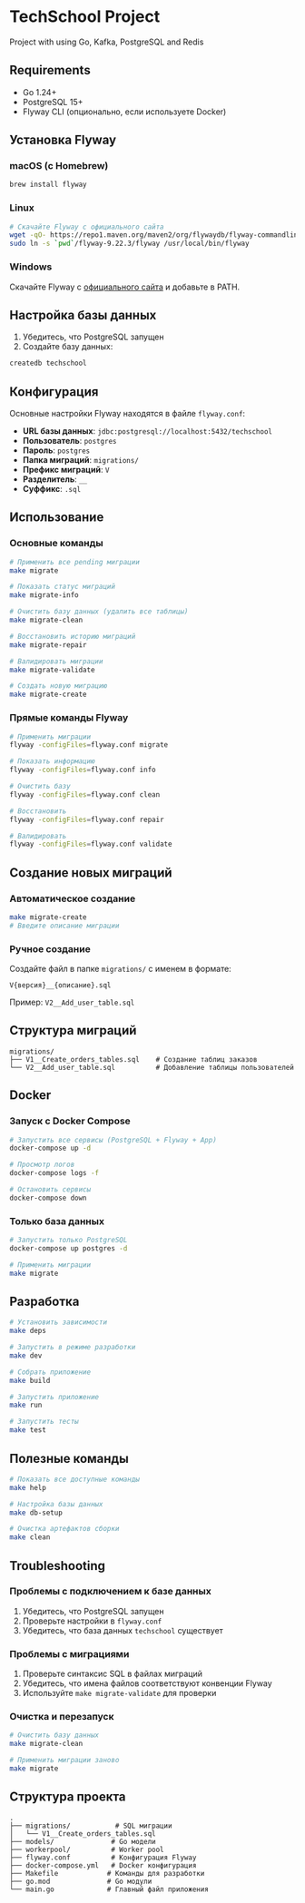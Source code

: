 # TechSchool Project

Project with using Go, Kafka, PostgreSQL and Redis

## Requirements

- Go 1.24+
- PostgreSQL 15+
- Flyway CLI (опционально, если используете Docker)

## Установка Flyway

### macOS (с Homebrew)

```bash
brew install flyway
```

### Linux

```bash
# Скачайте Flyway с официального сайта
wget -qO- https://repo1.maven.org/maven2/org/flywaydb/flyway-commandline/9.22.3/flyway-commandline-9.22.3-linux-x64.tar.gz | tar xvz
sudo ln -s `pwd`/flyway-9.22.3/flyway /usr/local/bin/flyway
```

### Windows

Скачайте Flyway с [официального сайта](https://flywaydb.org/download) и добавьте в PATH.

## Настройка базы данных

1. Убедитесь, что PostgreSQL запущен
2. Создайте базу данных:

```bash
createdb techschool
```

## Конфигурация

Основные настройки Flyway находятся в файле `flyway.conf`:

- **URL базы данных**: `jdbc:postgresql://localhost:5432/techschool`
- **Пользователь**: `postgres`
- **Пароль**: `postgres`
- **Папка миграций**: `migrations/`
- **Префикс миграций**: `V`
- **Разделитель**: `__`
- **Суффикс**: `.sql`

## Использование

### Основные команды

```bash
# Применить все pending миграции
make migrate

# Показать статус миграций
make migrate-info

# Очистить базу данных (удалить все таблицы)
make migrate-clean

# Восстановить историю миграций
make migrate-repair

# Валидировать миграции
make migrate-validate

# Создать новую миграцию
make migrate-create
```

### Прямые команды Flyway

```bash
# Применить миграции
flyway -configFiles=flyway.conf migrate

# Показать информацию
flyway -configFiles=flyway.conf info

# Очистить базу
flyway -configFiles=flyway.conf clean

# Восстановить
flyway -configFiles=flyway.conf repair

# Валидировать
flyway -configFiles=flyway.conf validate
```

## Создание новых миграций

### Автоматическое создание

```bash
make migrate-create
# Введите описание миграции
```

### Ручное создание

Создайте файл в папке `migrations/` с именем в формате:

```
V{версия}__{описание}.sql
```

Пример: `V2__Add_user_table.sql`

## Структура миграций

```
migrations/
├── V1__Create_orders_tables.sql    # Создание таблиц заказов
└── V2__Add_user_table.sql          # Добавление таблицы пользователей
```

## Docker

### Запуск с Docker Compose

```bash
# Запустить все сервисы (PostgreSQL + Flyway + App)
docker-compose up -d

# Просмотр логов
docker-compose logs -f

# Остановить сервисы
docker-compose down
```

### Только база данных

```bash
# Запустить только PostgreSQL
docker-compose up postgres -d

# Применить миграции
make migrate
```

## Разработка

```bash
# Установить зависимости
make deps

# Запустить в режиме разработки
make dev

# Собрать приложение
make build

# Запустить приложение
make run

# Запустить тесты
make test
```

## Полезные команды

```bash
# Показать все доступные команды
make help

# Настройка базы данных
make db-setup

# Очистка артефактов сборки
make clean
```

## Troubleshooting

### Проблемы с подключением к базе данных

1. Убедитесь, что PostgreSQL запущен
2. Проверьте настройки в `flyway.conf`
3. Убедитесь, что база данных `techschool` существует

### Проблемы с миграциями

1. Проверьте синтаксис SQL в файлах миграций
2. Убедитесь, что имена файлов соответствуют конвенции Flyway
3. Используйте `make migrate-validate` для проверки

### Очистка и перезапуск

```bash
# Очистить базу данных
make migrate-clean

# Применить миграции заново
make migrate
```

## Структура проекта

```
.
├── migrations/           # SQL миграции
│   └── V1__Create_orders_tables.sql
├── models/              # Go модели
├── workerpool/          # Worker pool
├── flyway.conf          # Конфигурация Flyway
├── docker-compose.yml   # Docker конфигурация
├── Makefile            # Команды для разработки
├── go.mod              # Go модули
└── main.go             # Главный файл приложения
```

